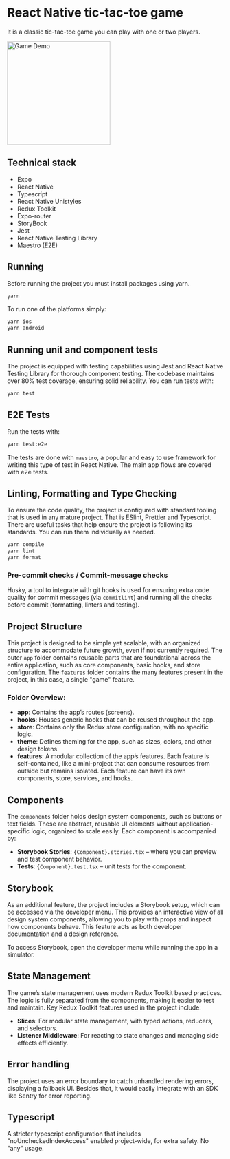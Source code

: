 # React Native tic-tac-toe game

It is a classic tic-tac-toe game you can play with one or two players.

<img src="https://github.com/user-attachments/assets/b503f07f-579b-4676-97ef-a041451a7607" alt="Game Demo" width="240"/>

## Technical stack

- Expo
- React Native
- Typescript
- React Native Unistyles
- Redux Toolkit
- Expo-router
- StoryBook
- Jest
- React Native Testing Library
- Maestro (E2E)

## Running

Before running the project you must install packages using yarn.

```bash
yarn
```

To run one of the platforms simply:

```bash
yarn ios
yarn android
```

## Running unit and component tests

The project is equipped with testing capabilities using Jest and React Native Testing Library for thorough component testing. The codebase maintains over 80% test coverage, ensuring solid reliability. You can run tests with:

```bash
yarn test
```

## E2E Tests

Run the tests with:

```bash
yarn test:e2e
```

The tests are done with `maestro`, a popular and easy to use framework for writing this type of test in React Native. The main app flows are covered with e2e tests.

## Linting, Formatting and Type Checking

To ensure the code quality, the project is configured with standard tooling that is used in any mature project. That is ESlint, Prettier and Typescript. There are useful tasks that help ensure the project is following its standards. You can run them individually as needed.

```bash
yarn compile
yarn lint
yarn format
```

### Pre-commit checks / Commit-message checks

Husky, a tool to integrate with git hooks is used for ensuring extra code quality for commit messages (via `commitlint`) and running all the checks before commit (formatting, linters and testing).

## Project Structure

This project is designed to be simple yet scalable, with an organized structure to accommodate future growth, even if not currently required.
The outer `app` folder contains reusable parts that are foundational across the entire application, such as core components, basic hooks, and store configuration.
The `features` folder contains the many features present in the project, in this case, a single "game" feature.

### Folder Overview:

- **app**: Contains the app’s routes (screens).
- **hooks**: Houses generic hooks that can be reused throughout the app.
- **store**: Contains only the Redux store configuration, with no specific logic.
- **theme**: Defines theming for the app, such as sizes, colors, and other design tokens.
- **features**: A modular collection of the app’s features. Each feature is self-contained, like a mini-project that can consume resources from outside but remains isolated. Each feature can have its own components, store, services, and hooks.

## Components

The `components` folder holds design system components, such as buttons or text fields. These are abstract, reusable UI elements without application-specific logic, organized to scale easily. Each component is accompanied by:

- **Storybook Stories**: `{Component}.stories.tsx` – where you can preview and test component behavior.
- **Tests**: `{Component}.test.tsx` – unit tests for the component.

## Storybook

As an additional feature, the project includes a Storybook setup, which can be accessed via the developer menu. This provides an interactive view of all design system components, allowing you to play with props and inspect how components behave. This feature acts as both developer documentation and a design reference.

To access Storybook, open the developer menu while running the app in a simulator.

## State Management

The game’s state management uses modern Redux Toolkit based practices. The logic is fully separated from the components, making it easier to test and maintain. Key Redux Toolkit features used in the project include:

- **Slices**: For modular state management, with typed actions, reducers, and selectors.
- **Listener Middleware**: For reacting to state changes and managing side effects efficiently.

## Error handling

The project uses an error boundary to catch unhandled rendering errors, displaying a fallback UI. Besides that, it would easily integrate with an SDK like Sentry for error reporting.

## Typescript

A stricter typescript configuration that includes "noUncheckedIndexAccess" enabled project-wide, for extra safety. No "any" usage.

